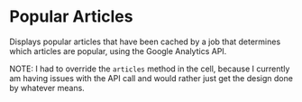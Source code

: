 Popular Articles
================

Displays popular articles that have been cached by a job that determines which articles are popular, using the Google Analytics API.

NOTE: I had to override the `articles` method in the cell, because I currently am having issues with the API call and would rather just get the design done by whatever means.